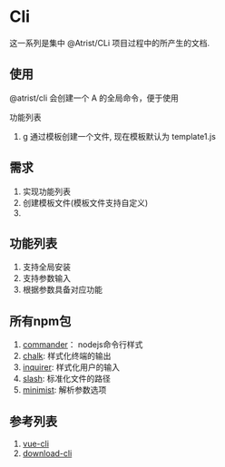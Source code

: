 # Cli
这一系列是集中 @Atrist/CLi  项目过程中的所产生的文档. 

## 使用
@atrist/cli 会创建一个 A 的全局命令，便于使用

功能列表
1. g 通过模板创建一个文件, 现在模板默认为 template1.js
## 需求
1. 实现功能列表
2. 创建模板文件(模板文件支持自定义)
3. 

## 功能列表
1. 支持全局安装
2. 支持参数输入
3. 根据参数具备对应功能


## 所有npm包
1. [commander](https://www.npmjs.com/package/commander)： nodejs命令行样式
2. [chalk](https://www.npmjs.com/package/chalk): 样式化终端的输出
3. [inquirer](https://www.npmjs.com/package/inquirer): 样式化用户的输入
4. [slash](https://www.npmjs.com/package/slash): 标准化文件的路径
5. [minimist](https://www.npmjs.com/package/minimist): 解析参数选项

## 参考列表
1. [vue-cli](https://github.com/vuejs/vue-cli)
2. [download-cli](https://github.com/kevva/download-cli)